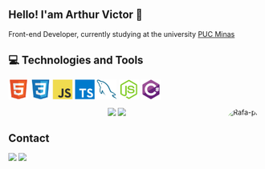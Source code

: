 ## Hello! I'am Arthur Victor 👋

Front-end Developer, currently studying at the university [PUC Minas](https://www.pucminas.br/)

## 💻 Technologies and Tools

<p align="left">
  <img src="https://github.com/devicons/devicon/blob/master/icons/html5/html5-original.svg" alt="html5" width="40" height="40"/> 
  <img src="https://github.com/devicons/devicon/blob/master/icons/css3/css3-original.svg" alt="css3" width="40" height="40"/> 
  <img src="https://raw.githubusercontent.com/devicons/devicon/master/icons/javascript/javascript-original.svg" alt="javascript" width="40" height="40"/>
  <img src="https://github.com/devicons/devicon/blob/master/icons/typescript/typescript-plain.svg" alt="typescript" width="40" height="40"/>
  <img src="https://github.com/devicons/devicon/blob/master/icons/mysql/mysql-original.svg" alt="mysql" width="40" height="40"/>
  <img src="https://github.com/devicons/devicon/blob/master/icons/nodejs/nodejs-original.svg" alt="node" width="40" height="40"/>
  <img src="https://github.com/devicons/devicon/blob/master/icons/csharp/csharp-original.svg" alt="node" width="40" height="40"/>
  
<div align="center">
  <img height="155px" src="https://github-readme-stats.vercel.app/api?username=arthur&show_icons=true&theme=dracula&include_all_commits=true&count_private=true"/>
  <img height="155px" src="https://github-readme-stats.vercel.app/api/top-langs/?username=arthurvictorprogm&layout=compact&langs_count=7&theme=dracula"/>
  <img align="right" alt="Rafa-pic" height="150" style="border-radius:50px;" src="https://cdn.discordapp.com/attachments/842561249081688064/999523516305113228/picasion.com_cf7d07bb716e02c2fbcd4365b5b2d5bf.gif">
</div>
  
 ## Contact

<div>
  <a href="https://www.linkedin.com/in/arthurvictorprogm/" target="_blank"><img src="https://img.shields.io/badge/-LinkedIn-%230077B5?style=for-the-badge&logo=linkedin&logoColor=white" target="_blank"></a> 
  <a href="mailto:[arthurvictorprogm@gmail.com]"><img src="https://img.shields.io/badge/-Gmail-%23333?style=for-the-badge&logo=gmail&logoColor=white" target="_blank"></a>
 
</div>

  
